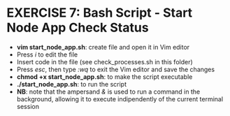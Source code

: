 # EXERCISE 7: Bash Script - Start Node App Check Status

- __vim start_node_app.sh__: create file and open it in Vim editor
- Press _i_ to edit the file
- Insert code in the file (see check_processes.sh in this folder)
- Press _esc_, then type _:wq_ to exit the Vim editor and save the changes
- __chmod +x start_node_app.sh__: to make the script executable
- __./start_node_app.sh__: to run the script
- __NB__: note that the ampersand _&_ is used to run a command in the background, allowing it to execute indipendently of the current terminal session
